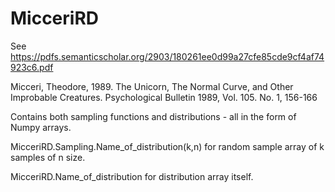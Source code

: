 # MicceriRD
See https://pdfs.semanticscholar.org/2903/180261ee0d99a27cfe85cde9cf4af74923c6.pdf

Micceri, Theodore, 1989. The Unicorn, The Normal Curve, and Other Improbable Creatures. Psychological Bulletin 1989, Vol. 105. No. 1, 156-166

Contains both sampling functions and distributions - all in the form of Numpy arrays.

MicceriRD.Sampling.Name_of_distribution(k,n) for random sample array of k samples of n size.

MicceriRD.Name_of_distribution for distribution array itself.
